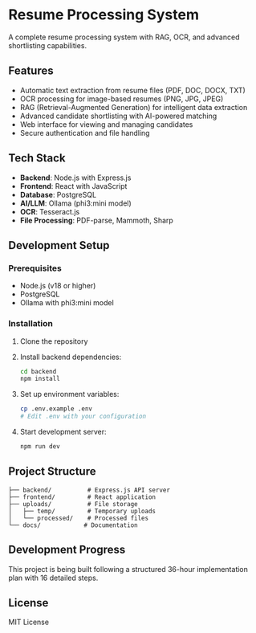 # Resume Processing System

A complete resume processing system with RAG, OCR, and advanced shortlisting capabilities.

## Features

- Automatic text extraction from resume files (PDF, DOC, DOCX, TXT)
- OCR processing for image-based resumes (PNG, JPG, JPEG)
- RAG (Retrieval-Augmented Generation) for intelligent data extraction
- Advanced candidate shortlisting with AI-powered matching
- Web interface for viewing and managing candidates
- Secure authentication and file handling

## Tech Stack

- **Backend**: Node.js with Express.js
- **Frontend**: React with JavaScript
- **Database**: PostgreSQL
- **AI/LLM**: Ollama (phi3:mini model)
- **OCR**: Tesseract.js
- **File Processing**: PDF-parse, Mammoth, Sharp

## Development Setup

### Prerequisites

- Node.js (v18 or higher)
- PostgreSQL
- Ollama with phi3:mini model

### Installation

1. Clone the repository
2. Install backend dependencies:
   ```bash
   cd backend
   npm install
   ```

3. Set up environment variables:
   ```bash
   cp .env.example .env
   # Edit .env with your configuration
   ```

4. Start development server:
   ```bash
   npm run dev
   ```

## Project Structure

```
├── backend/          # Express.js API server
├── frontend/         # React application
├── uploads/          # File storage
│   ├── temp/         # Temporary uploads
│   └── processed/    # Processed files
└── docs/            # Documentation
```

## Development Progress

This project is being built following a structured 36-hour implementation plan with 16 detailed steps.

## License

MIT License
